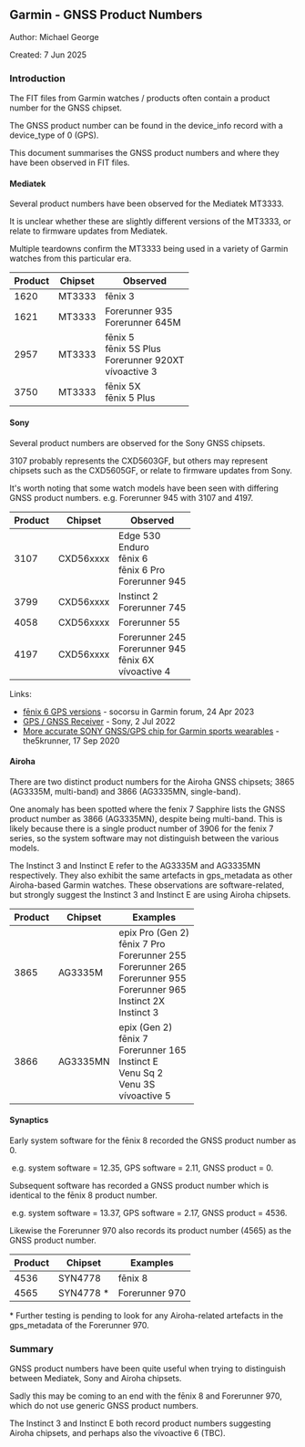 ## Garmin - GNSS Product Numbers

Author: Michael George

Created: 7 Jun 2025



### Introduction

The FIT files from Garmin watches / products often contain a product number for the GNSS chipset.

The GNSS product number can be found in the device_info record with a device_type of 0 (GPS).

This document summarises the GNSS product numbers and where they have been observed in FIT files.



#### Mediatek

Several product numbers have been observed for the Mediatek MT3333.

It is unclear whether these are slightly different versions of the MT3333, or relate to firmware updates from Mediatek.

Multiple teardowns confirm the MT3333 being used in a variety of Garmin watches from this particular era.

| Product | Chipset | Observed                                                     |
| ------- | ------- | ------------------------------------------------------------ |
| 1620    | MT3333  | fēnix 3                                                      |
| 1621    | MT3333  | Forerunner 935<br />Forerunner 645M                          |
| 2957    | MT3333  | fēnix 5<br />fēnix 5S Plus<br />Forerunner 920XT<br />vívoactive 3 |
| 3750    | MT3333  | fēnix 5X<br />fēnix 5 Plus                                   |



#### Sony

Several product numbers are observed for the Sony GNSS chipsets.

3107 probably represents the CXD5603GF, but others may represent chipsets such as the CXD5605GF, or relate to firmware updates from Sony. 

It's worth noting that some watch models have been seen with differing GNSS product numbers. e.g. Forerunner 945 with 3107 and 4197.

| Product | Chipset   | Observed                                                     |
| ------- | --------- | ------------------------------------------------------------ |
| 3107    | CXD56xxxx | Edge 530<br />Enduro<br />fēnix 6<br />fēnix 6 Pro<br />Forerunner 945 |
| 3799    | CXD56xxxx | Instinct 2<br />Forerunner 745                               |
| 4058    | CXD56xxxx | Forerunner 55                                                |
| 4197    | CXD56xxxx | Forerunner 245<br />Forerunner 945<br />fēnix 6X<br />vívoactive 4 |

Links:

- [fēnix 6 GPS versions](https://forums.garmin.com/outdoor-recreation/outdoor-recreation/f/fenix-6-series/328245/gps-versions/1607877#1607877) - socorsu in Garmin forum, 24 Apr 2023
- [GPS / GNSS Receiver](https://web.archive.org/web/20220702201822/https://www.sony-semicon.co.jp/e/products/lsi/gps/product.html) - Sony, 2 Jul 2022
- [More accurate SONY GNSS/GPS chip for Garmin sports wearables](https://the5krunner.com/2020/09/17/more-accurate-sony-gnss-gps-chip-for-sports-wearables/) - the5krunner, 17 Sep 2020



#### Airoha

There are two distinct product numbers for the Airoha GNSS chipsets; 3865 (AG3335M, multi-band) and 3866 (AG3335MN, single-band).

One anomaly has been spotted where the fenix 7 Sapphire lists the GNSS product number as 3866 (AG3335MN), despite being multi-band. This is likely because there is a single product number of 3906 for the fenix 7 series, so the system software may not distinguish between the various models.

The Instinct 3 and Instinct E refer to the AG3335M and AG3335MN respectively. They also exhibit the same artefacts in gps_metadata as other Airoha-based Garmin watches. These observations are software-related, but strongly suggest the Instinct 3 and Instinct E are using Airoha chipsets.

| Product | Chipset  | Examples                                                     |
| ------- | -------- | ------------------------------------------------------------ |
| 3865    | AG3335M  | epix Pro (Gen 2)<br />fēnix 7 Pro<br />Forerunner 255<br />Forerunner 265<br />Forerunner 955<br />Forerunner 965<br />Instinct 2X<br />Instinct 3 |
| 3866    | AG3335MN | epix (Gen 2)<br />fēnix 7<br />Forerunner 165<br />Instinct E<br />Venu Sq 2<br />Venu 3S<br />vívoactive 5 |



#### Synaptics

Early system software for the fēnix 8 recorded the GNSS product number as 0.

​	e.g. system software = 12.35, GPS software = 2.11, GNSS product = 0.

Subsequent software has recorded a GNSS product number which is identical to the fēnix 8 product number.

​	e.g. system software = 13.37, GPS software = 2.17, GNSS product = 4536.

Likewise the Forerunner 970 also records its product number (4565) as the GNSS product number.

| Product | Chipset    | Examples       |
| ------- | ---------- | -------------- |
| 4536    | SYN4778    | fēnix 8        |
| 4565    | SYN4778 \* | Forerunner 970 |

\* Further testing is pending to look for any Airoha-related artefacts in the gps_metadata of the Forerunner 970.



### Summary

GNSS product numbers have been quite useful when trying to distinguish between Mediatek, Sony and Airoha chipsets.

Sadly this may be coming to an end with the fēnix 8 and Forerunner 970, which do not use generic GNSS product numbers.

The Instinct 3 and Instinct E both record product numbers suggesting Airoha chipsets, and perhaps also the vívoactive 6 (TBC).
